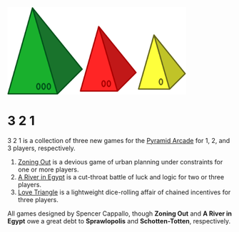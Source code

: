 <img src="images/321.svg" width=400>

# 3 2 1
3 2 1 is a collection of three new games for the [Pyramid Arcade](https://www.looneylabs.com/games/pyramid-arcade) for 1, 2, and 3 players, respectively.

1. [Zoning Out](zoningout.md) is a devious game of urban planning under constraints for one or more players.
2. [A River in Egypt](riverinegypt.md) is a cut-throat battle of luck and logic for two or three players.
3. [Love Triangle](lovetriangle.md) is a lightweight dice-rolling affair of chained incentives for three players.

All games designed by Spencer Cappallo, though **Zoning Out** and **A River in Egypt** owe a great debt to **Sprawlopolis** and **Schotten-Totten**, respectively.
